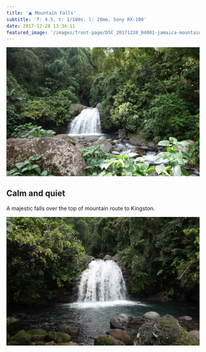 ```yaml
---
title: '⛰ Mountain Falls'
subtitle: 'f: 4.5, t: 1/100s, l: 28mm, Sony RX-100'
date: 2017-12-28 13:34:11
featured_image: '/images/front-page/DSC_20171228_04001-jamaica-mountain-falls-1600x1100.jpg'
---
```


![](/images/front-page/DSC_20171228_04001-jamaica-mountain-falls-1600x1100.jpg)

## Calm and quiet
A majestic falls over the top of mountain route to Kingston.


<div class="gallery" data-columns="3">
	<img src="/images/2017-12/DSC_20171228_04003-jamaica-mountain-falls-1600x1100.jpg">
</div>